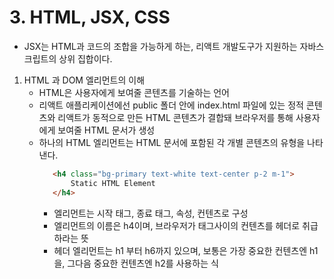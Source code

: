 # 3. HTML, JSX, CSS
- JSX는 HTML과 코드의 조합을 가능하게 하는, 리액트 개발도구가 지원하는 자바스크립트의 상위 집합이다.

1. HTML 과 DOM 엘리먼트의 이해
    - HTML은 사용자에게 보여줄 콘텐츠를 기술하는 언어
    - 리액트 애플리케이션에선 public 폴더 안에 index.html 파일에 있는 정적 콘텐츠와 리액트가 동적으로 만든 HTML 콘텐츠가 결합돼 브라우저를 통해 사용자에게 보여줄 HTML 문서가 생성
    - 하나의 HTML 엘리먼트는 HTML 문서에 포함된 각 개별 콘텐츠의 유형을 나타낸다.
        ```html
           <h4 class="bg-primary text-white text-center p-2 m-1">
               Static HTML Element
           </h4>
        ```
        - 엘리먼트는 시작 태그, 종료 태그, 속성, 컨텐츠로 구성
        - 엘리먼트의 이름은 h4이며, 브라우저가 태그사이의 컨텐츠를 헤더로 취급하라는 뜻
        - 헤더 엘리먼트는 h1 부터 h6까지 있으며, 보통은 가장 중요한 컨텐츠엔 h1을, 그다음 중요한 컨텐츠엔 h2를 사용하는 식
        